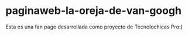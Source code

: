 # paginaweb-la-oreja-de-van-googh
Esta es una fan page desarrollada como proyecto de Tecnolochicas Pro:)
